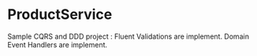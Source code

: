 # ProductService
Sample CQRS and DDD project :
Fluent Validations are implement.
Domain Event Handlers are implement.

